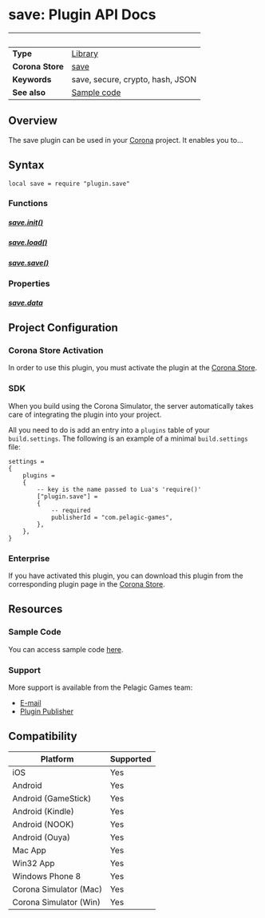 # save: Plugin API Docs

|                      | &nbsp; 
| -------------------- | ---------------------------------------------------------------
| __Type__             | [Library](http://docs.coronalabs.com/api/type/Library.html)
| __Corona Store__     | [save](http://store.coronalabs.com/plugin/save)
| __Keywords__         | save, secure, crypto, hash, JSON
| __See also__         | [Sample code](sample.lua)

## Overview

The save plugin can be used in your [Corona](https://coronalabs.com/products/corona-sdk/) project. It enables you to...


## Syntax

	local save = require "plugin.save"

### Functions

##### [save.init()](init.markdown)

##### [save.load()](load.markdown)

##### [save.save()](save.markdown)


### Properties

##### [save.data](data.markdown)


## Project Configuration

### Corona Store Activation

In order to use this plugin, you must activate the plugin at the [Corona Store](http://store.coronalabs.com/plugin/save).


### SDK

When you build using the Corona Simulator, the server automatically takes care of integrating the plugin into your project. 

All you need to do is add an entry into a `plugins` table of your `build.settings`. The following is an example of a minimal `build.settings` file:

``````
settings =
{
	plugins =
	{
		-- key is the name passed to Lua's 'require()'
		["plugin.save"] =
		{
			-- required
			publisherId = "com.pelagic-games",
		},
	},		
}
``````

### Enterprise

If you have activated this plugin, you can download this plugin from the corresponding plugin page in the [Corona Store](http://store.coronalabs.com/plugin/save).


## Resources

### Sample Code

You can access sample code [here](sample.lua).

### Support

More support is available from the Pelagic Games team:

* [E-mail](mailto://support@pelagic-games.com)
* [Plugin Publisher](http://www.pelagic-games.com)


## Compatibility

| Platform                     | Supported
| ---------------------------- | ---------------------------- 
| iOS                          | Yes
| Android                      | Yes
| Android (GameStick)          | Yes
| Android (Kindle)             | Yes
| Android (NOOK)               | Yes
| Android (Ouya)               | Yes
| Mac App                      | Yes
| Win32 App                    | Yes
| Windows Phone 8              | Yes
| Corona Simulator (Mac)       | Yes
| Corona Simulator (Win)       | Yes

